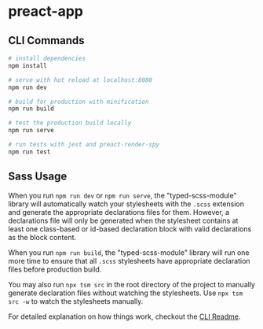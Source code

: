 # preact-app

## CLI Commands

``` bash
# install dependencies
npm install

# serve with hot reload at localhost:8080
npm run dev

# build for production with minification
npm run build

# test the production build locally
npm run serve

# run tests with jest and preact-render-spy 
npm run test
```

## Sass Usage

When you run `npm run dev` or `npm run serve`, the "typed-scss-module" library will automatically watch 
your stylesheets with the `.scss` extension and generate the appropriate declarations files for them.
However, a declarations file will only be generated when the stylesheet contains at least one
class-based or id-based declaration block with valid declarations as the block content.

When you run `npm run build`, the "typed-scss-module" library will run one more time to ensure that 
all `.scss` stylesheets have appropriate declaration files before production build.

You may also run `npx tsm src` in the root directory of the project to manually generate declaration 
files without watching the stylesheets. Use `npx tsm src -w` to watch the stylesheets manually.


For detailed explanation on how things work, checkout the [CLI Readme](https://github.com/developit/preact-cli/blob/master/README.md).
